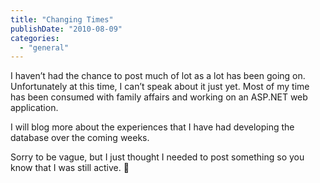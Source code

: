 ```yaml
---
title: "Changing Times"
publishDate: "2010-08-09"
categories: 
  - "general"
---
```


I haven’t had the chance to post much of lot as a lot has been going on. Unfortunately at this time, I can’t speak about it just yet. Most of my time has been consumed with family affairs and working on an ASP.NET web application.

I will blog more about the experiences that I have had developing the database over the coming weeks.

Sorry to be vague, but I just thought I needed to post something so you know that I was still active. 🙂

